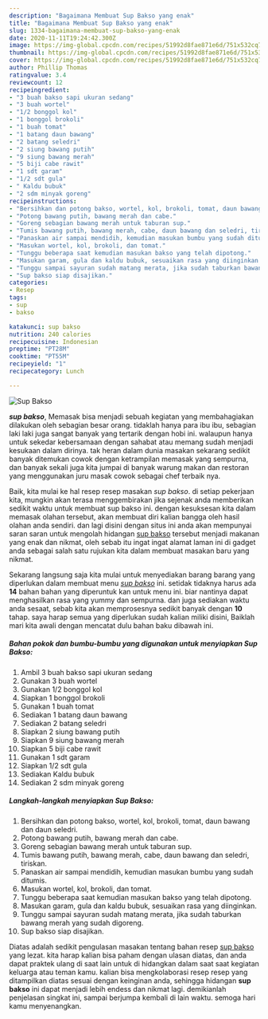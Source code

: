 ```yaml
---
description: "Bagaimana Membuat Sup Bakso yang enak"
title: "Bagaimana Membuat Sup Bakso yang enak"
slug: 1334-bagaimana-membuat-sup-bakso-yang-enak
date: 2020-11-11T19:24:42.300Z
image: https://img-global.cpcdn.com/recipes/51992d8fae871e6d/751x532cq70/sup-bakso-foto-resep-utama.jpg
thumbnail: https://img-global.cpcdn.com/recipes/51992d8fae871e6d/751x532cq70/sup-bakso-foto-resep-utama.jpg
cover: https://img-global.cpcdn.com/recipes/51992d8fae871e6d/751x532cq70/sup-bakso-foto-resep-utama.jpg
author: Phillip Thomas
ratingvalue: 3.4
reviewcount: 12
recipeingredient:
- "3 buah bakso sapi ukuran sedang"
- "3 buah wortel"
- "1/2 bonggol kol"
- "1 bonggol brokoli"
- "1 buah tomat"
- "1 batang daun bawang"
- "2 batang seledri"
- "2 siung bawang putih"
- "9 siung bawang merah"
- "5 biji cabe rawit"
- "1 sdt garam"
- "1/2 sdt gula"
- " Kaldu bubuk"
- "2 sdm minyak goreng"
recipeinstructions:
- "Bersihkan dan potong bakso, wortel, kol, brokoli, tomat, daun bawang dan daun seledri."
- "Potong bawang putih, bawang merah dan cabe."
- "Goreng sebagian bawang merah untuk taburan sup."
- "Tumis bawang putih, bawang merah, cabe, daun bawang dan seledri, tiriskan."
- "Panaskan air sampai mendidih, kemudian masukan bumbu yang sudah ditumis."
- "Masukan wortel, kol, brokoli, dan tomat."
- "Tunggu beberapa saat kemudian masukan bakso yang telah dipotong."
- "Masukan garam, gula dan kaldu bubuk, sesuaikan rasa yang diinginkan."
- "Tunggu sampai sayuran sudah matang merata, jika sudah taburkan bawang merah yang sudah digoreng."
- "Sup bakso siap disajikan."
categories:
- Resep
tags:
- sup
- bakso

katakunci: sup bakso 
nutrition: 240 calories
recipecuisine: Indonesian
preptime: "PT28M"
cooktime: "PT55M"
recipeyield: "1"
recipecategory: Lunch

---
```



![Sup Bakso](https://img-global.cpcdn.com/recipes/51992d8fae871e6d/751x532cq70/sup-bakso-foto-resep-utama.jpg)

<b><i>sup bakso</i></b>, Memasak bisa menjadi sebuah kegiatan yang membahagiakan dilakukan oleh sebagian besar orang. tidaklah hanya para ibu ibu, sebagian laki laki juga sangat banyak yang tertarik dengan hobi ini. walaupun hanya untuk sekedar kebersamaan dengan sahabat atau memang sudah menjadi kesukaan dalam dirinya. tak heran dalam dunia masakan sekarang sedikit banyak ditemukan cowok dengan ketrampilan memasak yang sempurna, dan banyak sekali juga kita jumpai di banyak warung makan dan restoran yang menggunakan juru masak cowok sebagai chef terbaik nya.



Baik, kita mulai ke hal resep resep masakan <i>sup bakso</i>. di setiap pekerjaan kita, mungkin akan terasa menggembirakan jika sejenak anda memberikan sedikit waktu untuk membuat sup bakso ini. dengan kesuksesan kita dalam memasak olahan tersebut, akan membuat diri kalian bangga oleh hasil olahan anda sendiri. dan lagi disini dengan situs ini anda akan mempunyai saran saran untuk mengolah hidangan <u>sup bakso</u> tersebut menjadi makanan yang enak dan nikmat, oleh sebab itu ingat ingat alamat laman ini di gadget anda sebagai salah satu rujukan kita dalam membuat masakan baru yang nikmat.


Sekarang langsung saja kita mulai untuk menyediakan barang barang yang diperlukan dalam membuat menu <u><i>sup bakso</i></u> ini. setidak tidaknya harus ada <b>14</b> bahan bahan yang diperuntuk kan untuk menu ini. biar nantinya dapat menghasilkan rasa yang yummy dan sempurna. dan juga sediakan waktu anda sesaat, sebab kita akan memprosesnya sedikit banyak dengan <b>10</b> tahap. saya harap semua yang diperlukan sudah kalian miliki disini, Baiklah mari kita awali dengan mencatat dulu bahan baku dibawah ini.

<!--inarticleads1-->

##### Bahan pokok dan bumbu-bumbu yang digunakan untuk menyiapkan Sup Bakso:

1. Ambil 3 buah bakso sapi ukuran sedang
1. Gunakan 3 buah wortel
1. Gunakan 1/2 bonggol kol
1. Siapkan 1 bonggol brokoli
1. Gunakan 1 buah tomat
1. Sediakan 1 batang daun bawang
1. Sediakan 2 batang seledri
1. Siapkan 2 siung bawang putih
1. Siapkan 9 siung bawang merah
1. Siapkan 5 biji cabe rawit
1. Gunakan 1 sdt garam
1. Siapkan 1/2 sdt gula
1. Sediakan  Kaldu bubuk
1. Sediakan 2 sdm minyak goreng




<!--inarticleads2-->

##### Langkah-langkah menyiapkan Sup Bakso:

1. Bersihkan dan potong bakso, wortel, kol, brokoli, tomat, daun bawang dan daun seledri.
1. Potong bawang putih, bawang merah dan cabe.
1. Goreng sebagian bawang merah untuk taburan sup.
1. Tumis bawang putih, bawang merah, cabe, daun bawang dan seledri, tiriskan.
1. Panaskan air sampai mendidih, kemudian masukan bumbu yang sudah ditumis.
1. Masukan wortel, kol, brokoli, dan tomat.
1. Tunggu beberapa saat kemudian masukan bakso yang telah dipotong.
1. Masukan garam, gula dan kaldu bubuk, sesuaikan rasa yang diinginkan.
1. Tunggu sampai sayuran sudah matang merata, jika sudah taburkan bawang merah yang sudah digoreng.
1. Sup bakso siap disajikan.




Diatas adalah sedikit pengulasan masakan tentang bahan resep <u>sup bakso</u> yang lezat. kita harap kalian bisa paham dengan ulasan diatas, dan anda dapat praktek ulang di saat lain untuk di hidangkan dalam saat saat kegiatan keluarga atau teman kamu. kalian bisa mengkolaborasi resep resep yang ditampilkan diatas sesuai dengan keinginan anda, sehingga hidangan <b>sup bakso</b> ini dapat menjadi lebih endess dan nikmat lagi. demikianlah penjelasan singkat ini, sampai berjumpa kembali di lain waktu. semoga hari kamu menyenangkan.
